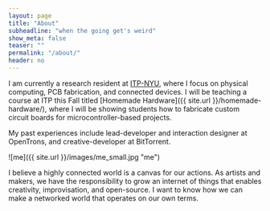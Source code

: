 ```yaml
---
layout: page
title: "About"
subheadline: "when the going get's weird"
show_meta: false
teaser: ""
permalink: "/about/"
header: no
---
```


I am currently a research resident at [ITP-NYU](http://itp.nyu.edu), where I focus on physical computing, PCB fabrication, and connected devices. I will be teaching a course at ITP this Fall titled [Homemade Hardware]({{ site.url }}/homemade-hardware/), where I will be showing students how to fabricate custom circuit boards for microcontroller-based projects.

My past experiences include lead-developer and interaction designer at OpenTrons, and creative-developer at BitTorrent.

![me]({{ site.url }}/images/me_small.jpg "me")

I believe a highly connected world is a canvas for our actions. As artists and makers, we have the responsibility to grow an internet of things that enables creativity, improvisation, and open-source. I want to know how we can make a networked world that operates on our own terms.
